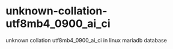 # unknown-collation-utf8mb4_0900_ai_ci
unknown collation utf8mb4_0900_ai_ci in linux mariadb database
